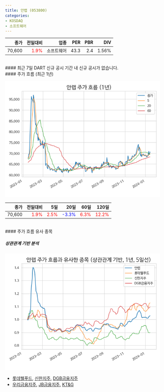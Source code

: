 ```yaml
---
title: 안랩 (053800)
categories:
- KOSDAQ
- 소프트웨어
---
```


|**종가**|**전일대비**|**업종**|**PER**|**PBR**|**DIV**|
|-------:|-----------:|-------:|------:|------:|------:|
|70,600|<span style="color: red">1.9%</span>|소프트웨어|43.3|2.4|1.56%|

<!-- more -->

<br>
#### 최근 7일 DART 신규 공시
기간 내 신규 공시가 없습니다.

<br>
#### 주가 흐름 (최근 1년)

![053800](/assets/images/stock/053800.png)

|**종가**|**전일대비**|**5일**|**20일**|**60일**|**120일**|
|---:|-------:|--:|---:|---:|----:|
|70,600|<span style="color: red">1.9%</span>|<span style="color: red">2.5%</span>|<span style="color: blue">-3.3%</span>|<span style="color: red">6.3%</span>|<span style="color: red">12.2%</span>|

<br>
#### 주가 흐름 유사 종목

##### 상관관계 기반 분석

![053800](/assets/images/stock/053800_corr.png)
- [롯데웰푸드](/280360/), [신한지주](/055550/), [DGB금융지주](/139130/)
- [우리금융지주](/316140/), [JB금융지주](/175330/), [KT&G](/033780/)